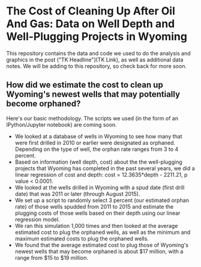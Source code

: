 # The Cost of Cleaning Up After Oil And Gas: Data on Well Depth and Well-Plugging Projects in Wyoming
This repository contains the data and code we used to do the analysis and graphics in the post ("TK Headline"](TK Link), as well as additional data notes. We will be adding to this repository, so check back for more soon. 

## How did we estimate the cost to clean up Wyoming's newest wells that may potentially become orphaned?

Here's our basic methodology. The scripts we used (in the form of an IPython/Jupyter notebook) are coming soon.

* We looked at a database of wells in Wyoming to see how many that were first drilled in 2010 or earlier were designated as orphaned. Depending on the type of well, the orphan rate ranges from 3 to 4 percent.
* Based on information (well depth, cost) about the the well-plugging projects that Wyoming has completed in the past several years, we did a linear regression of cost and depth: cost = 12.3635*depth - 2211.21, p value < 0.0001.
* We looked at the wells drilled in Wyoming with a spud date (first drill date) that was 2011 or later (through August 2015).
* We set up a script to randomly select 3 percent (our estimated orphan rate) of those wells spudded from 2011 to 2015 and estimate the plugging costs of those wells based on their depth using our linear regression model.
* We ran this simulation 1,000 times and then looked at the average estimated cost to plug the orphaned wells, as well as the minimum and maximum estimated costs to plug the orphaned wells.
* We found that the average estimated cost to plug those of Wyoming's newest wells that may become orphaned is about $17 million, with a range from $15 to $19 million.